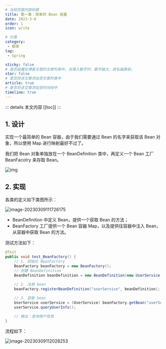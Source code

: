```yaml
---
# 当前页面内容标题
title: 第一章：简单的 Bean 容器
date: 2023-3-8
order: 1
icon: write

# 分类
category:
 - 框架
tag:
 - Spring

sticky: false
# 是否收藏在博客主题的文章列表中，当填入数字时，数字越大，排名越靠前。
star: false
# 是否将该文章添加至文章列表中
article: true
# 是否将该文章添加至时间线中
timeline: true
---
```



::: details 本文内容
[[toc]]
:::

## 1. 设计

实现一个最简单的 Bean 容器，由于我们需要通过 Bean 的名字来获取该 Bean 对象，所以使用 Map 进行映射最好不过了。

我们把 Bean 对象单独放在一个 BeanDefinition 类中，再定义一个 Bean 工厂 BeanFacotry 来存取 Bean。

![img](https://run-notes.oss-cn-beijing.aliyuncs.com/notes/202303091506104.png)

## 2. 实现

各类的定义如下类图所示：

![image-20230309111726175](https://run-notes.oss-cn-beijing.aliyuncs.com/notes/202303091506111.png)

- BeanDefinition 中定义 Bean，提供一个获取 Bean 的方法；
- BeanFactory 工厂提供一个 Bean 容器 Map，以及提供往容器中注入 Bean，从容器中获取 Bean 的方法。

测试方法如下：

```java
@Test
public void test_BeanFactory() {
    // 1. 初始化 BeanFactory
    BeanFactory beanFactory = new BeanFactory();
    // 创建 BeanDefinition
    BeanDefinition beanDefinition = new BeanDefinition(new UserService());
    
    // 2. 注册 bean
    beanFactory.registerBeanDefinition("userService", beanDefinition);

    // 3. 获取 bean
    UserService userService = (UserService) beanFactory.getBean("userService");
    userService.queryUserInfo();

    // 输出：查询用户信息
}
```

流程如下：

![image-20230309112028253](https://run-notes.oss-cn-beijing.aliyuncs.com/notes/202303091506754.png)

